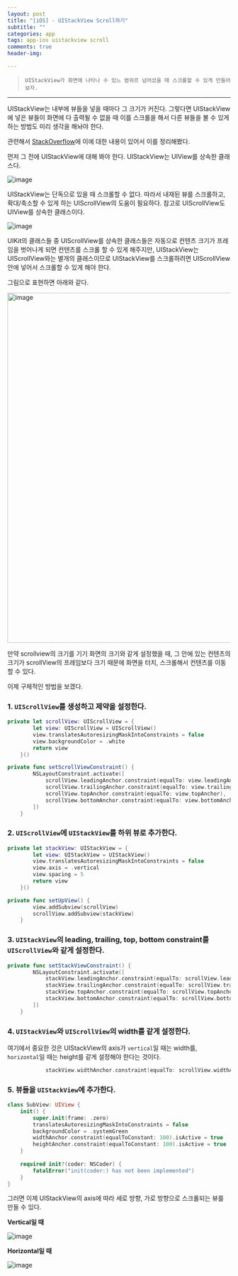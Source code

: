 ```yaml
---  
layout: post  
title: "[iOS] - UIStackView Scroll하기"  
subtitle: ""  
categories: app
tags: app-ios uistackview scroll
comments: true  
header-img: 

---  
```

  
> `UIStackView가 화면에 나타나 수 있느 범위르 넘어섰을 때 스크롤할 수 있게 만들어보자.`  

---

UIStackView는 내부에 뷰들을 넣을 때마다 그 크기가 커진다. 그렇다면 UIStackView에 넣은 뷰들이 화면에 다 출력될 수 없을 때
이를 스크롤을 해서 다른 뷰들을 볼 수 있게 하는 방법도 미리 생각을 해놔야 한다.

관련해서 [StackOverflow](https://stackoverflow.com/questions/31668970/is-it-possible-for-uistackview-to-scroll)에 이에 대한 내용이 있어서 이를 정리해봤다.

먼저 그 전에 UIStackView에 대해 봐야 한다. UIStackView는 UIView를 상속한 클래스다.

![image](https://user-images.githubusercontent.com/41438361/135565142-6ab56fa6-d267-442e-b1a8-0bb56ef847cf.png)

UIStackView는 단독으로 있을 때 스크롤할 수 없다. 따라서 내재된 뷰를 스크롤하고, 확대/축소할 수 있게 하는 UIScrollView의 도움이 필요하다. 참고로 UIScrollView도
UIView를 상속한 클래스이다. 

![image](https://user-images.githubusercontent.com/41438361/135565276-4b5cb9a3-a0eb-4602-93ff-f2e2cc1fb2ad.png)

UIKit의 클래스들 중 UIScrollView를 상속한 클래스들은 자동으로 컨텐츠 크기가 프레임을 벗어나게 되면 컨텐츠를 스크롤 할 수 있게 해주지만, UIStackView는 UIScrollView와는 별개의 클래스이므로 UIStackView를 스크롤하려면 UIScrollView 안에 넣어서 스크롤할 수 있게 해야 한다.

그림으로 표현하면 아래와 같다. 

<img width="790" alt="image" src="https://user-images.githubusercontent.com/41438361/135565881-cf51d5d1-0b8d-4a21-9d26-d8b4d68f4cbe.png">

만약 scrollview의 크기를 기기 화면의 크기와 같게 설정했을 때, 그 안에 있는 컨텐츠의 크기가 scrollView의 프레임보다 크기 때문에 화면을 터치, 스크롤해서 컨텐츠를
이동할 수 있다.

이제 구체적인 방법을 보겠다.

### 1. `UIScrollView`를 생성하고 제약을 설정한다.

```swift
private let scrollView: UIScrollView = {
        let view: UIScrollView = UIScrollView()
        view.translatesAutoresizingMaskIntoConstraints = false
        view.backgroundColor = .white
        return view
    }()

private func setScrollViewConstraint() {
        NSLayoutConstraint.activate([
            scrollView.leadingAnchor.constraint(equalTo: view.leadingAnchor),
            scrollView.trailingAnchor.constraint(equalTo: view.trailingAnchor),
            scrollView.topAnchor.constraint(equalTo: view.topAnchor),
            scrollView.bottomAnchor.constraint(equalTo: view.bottomAnchor),
        ])
    }
```

### 2. `UIScrollView`에 `UIStackView`를 하위 뷰로 추가한다.

```swift
private let stackView: UIStackView = {
        let view: UIStackView = UIStackView()
        view.translatesAutoresizingMaskIntoConstraints = false
        view.axis = .vertical
        view.spacing = 5
        return view
    }()

private func setUpView() {
        view.addSubview(scrollView)
        scrollView.addSubview(stackView)
    }
```

### 3. `UIStackView`의 leading, trailing, top, bottom constraint를 `UIScrollView`와 같게 설정한다. 

```swift
private func setStackViewConstraint() {
        NSLayoutConstraint.activate([
            stackView.leadingAnchor.constraint(equalTo: scrollView.leadingAnchor),
            stackView.trailingAnchor.constraint(equalTo: scrollView.trailingAnchor),
            stackView.topAnchor.constraint(equalTo: scrollView.topAnchor),
            stackView.bottomAnchor.constraint(equalTo: scrollView.bottomAnchor),
        ])
    }
```

### 4. `UIStackView`와 `UIScrollView`의 width를 같게 설정한다.

여기에서 중요한 것은 UIStackView의 axis가 `vertical`일 때는 width를, `horizontal`일 때는 height를 같게 설정해야 한다는 것이다.

```swift
            stackView.widthAnchor.constraint(equalTo: scrollView.widthAnchor),
```

### 5. 뷰들을 `UIStackView`에 추가한다.

```swift
class SubView: UIView {
    init() {
        super.init(frame: .zero)
        translatesAutoresizingMaskIntoConstraints = false
        backgroundColor = .systemGreen
        widthAnchor.constraint(equalToConstant: 100).isActive = true
        heightAnchor.constraint(equalToConstant: 100).isActive = true
    }
    
    required init?(coder: NSCoder) {
        fatalError("init(coder:) has not been implemented")
    }
}
```

그러면 이제 UIStackView의 axis에 따라 세로 방향, 가로 방향으로 스크롤되는 뷰를 만들 수 있다.

**Vertical일 때**

![image](https://user-images.githubusercontent.com/41438361/135568032-6828d977-de53-430a-b7c7-a7bc36b1b065.png)


**Horizontal일 때**

![image](https://user-images.githubusercontent.com/41438361/135568425-c52b862e-f1d4-41db-8da0-047e42ecb464.png)
